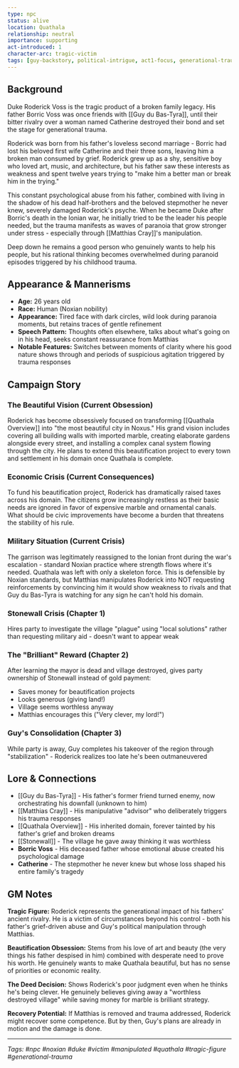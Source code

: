 ```yaml
---
type: npc
status: alive
location: Quathala
relationship: neutral
importance: supporting
act-introduced: 1
character-arc: tragic-victim
tags: [guy-backstory, political-intrigue, act1-focus, generational-trauma, noxian-politics]
---
```


## Background

Duke Roderick Voss is the tragic product of a broken family legacy. His father Borric Voss was once friends with [[Guy du Bas-Tyra]], until their bitter rivalry over a woman named Catherine destroyed their bond and set the stage for generational trauma.

Roderick was born from his father's loveless second marriage - Borric had lost his beloved first wife Catherine and their three sons, leaving him a broken man consumed by grief. Roderick grew up as a shy, sensitive boy who loved art, music, and architecture, but his father saw these interests as weakness and spent twelve years trying to "make him a better man or break him in the trying."

This constant psychological abuse from his father, combined with living in the shadow of his dead half-brothers and the beloved stepmother he never knew, severely damaged Roderick's psyche. When he became Duke after Borric's death in the Ionian war, he initially tried to be the leader his people needed, but the trauma manifests as waves of paranoia that grow stronger under stress - especially through [[Matthias Cray]]'s manipulation.

Deep down he remains a good person who genuinely wants to help his people, but his rational thinking becomes overwhelmed during paranoid episodes triggered by his childhood trauma.

## Appearance & Mannerisms

- **Age:** 26 years old
- **Race:** Human (Noxian nobility)
- **Appearance:** Tired face with dark circles, wild look during paranoia moments, but retains traces of gentle refinement
- **Speech Pattern:** Thoughts often elsewhere, talks about what's going on in his head, seeks constant reassurance from Matthias
- **Notable Features:** Switches between moments of clarity where his good nature shows through and periods of suspicious agitation triggered by trauma responses

## Campaign Story

### The Beautiful Vision (Current Obsession)

Roderick has become obsessively focused on transforming [[Quathala Overview]] into "the most beautiful city in Noxus." His grand vision includes covering all building walls with imported marble, creating elaborate gardens alongside every street, and installing a complex canal system flowing through the city. He plans to extend this beautification project to every town and settlement in his domain once Quathala is complete.

### Economic Crisis (Current Consequences)

To fund his beautification project, Roderick has dramatically raised taxes across his domain. The citizens grow increasingly restless as their basic needs are ignored in favor of expensive marble and ornamental canals. What should be civic improvements have become a burden that threatens the stability of his rule.

### Military Situation (Current Crisis)

The garrison was legitimately reassigned to the Ionian front during the war's escalation - standard Noxian practice where strength flows where it's needed. Quathala was left with only a skeleton force. This is defensible by Noxian standards, but Matthias manipulates Roderick into NOT requesting reinforcements by convincing him it would show weakness to rivals and that Guy du Bas-Tyra is watching for any sign he can't hold his domain.

### Stonewall Crisis (Chapter 1)

Hires party to investigate the village "plague" using "local solutions" rather than requesting military aid - doesn't want to appear weak

### The "Brilliant" Reward (Chapter 2)

After learning the mayor is dead and village destroyed, gives party ownership of Stonewall instead of gold payment:
- Saves money for beautification projects
- Looks generous (giving land!)
- Village seems worthless anyway
- Matthias encourages this ("Very clever, my lord!")

### Guy's Consolidation (Chapter 3)

While party is away, Guy completes his takeover of the region through "stabilization" - Roderick realizes too late he's been outmaneuvered

## Lore & Connections

- [[Guy du Bas-Tyra]] - His father's former friend turned enemy, now orchestrating his downfall (unknown to him)
- [[Matthias Cray]] - His manipulative "advisor" who deliberately triggers his trauma responses
- [[Quathala Overview]] - His inherited domain, forever tainted by his father's grief and broken dreams
- [[Stonewall]] - The village he gave away thinking it was worthless
- **Borric Voss** - His deceased father whose emotional abuse created his psychological damage
- **Catherine** - The stepmother he never knew but whose loss shaped his entire family's tragedy

## GM Notes

**Tragic Figure:** Roderick represents the generational impact of his fathers' ancient rivalry. He is a victim of circumstances beyond his control - both his father's grief-driven abuse and Guy's political manipulation through Matthias.

**Beautification Obsession:** Stems from his love of art and beauty (the very things his father despised in him) combined with desperate need to prove his worth. He genuinely wants to make Quathala beautiful, but has no sense of priorities or economic reality.

**The Deed Decision:** Shows Roderick's poor judgment even when he thinks he's being clever. He genuinely believes giving away a "worthless destroyed village" while saving money for marble is brilliant strategy.

**Recovery Potential:** If Matthias is removed and trauma addressed, Roderick might recover some competence. But by then, Guy's plans are already in motion and the damage is done.

---

_Tags: #npc #noxian #duke #victim #manipulated #quathala #tragic-figure #generational-trauma_